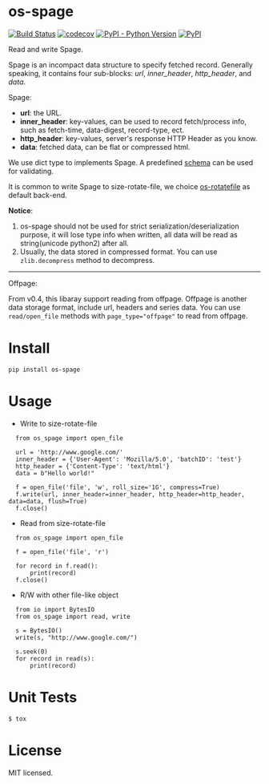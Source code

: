 # os-spage

[![Build Status](https://www.travis-ci.org/cfhamlet/os-spage.svg?branch=master)](https://www.travis-ci.org/cfhamlet/os-spage)
[![codecov](https://codecov.io/gh/cfhamlet/os-spage/branch/master/graph/badge.svg)](https://codecov.io/gh/cfhamlet/os-spage)
[![PyPI - Python Version](https://img.shields.io/pypi/pyversions/os-spage.svg)](https://pypi.python.org/pypi/os-spage)
[![PyPI](https://img.shields.io/pypi/v/os-spage.svg)](https://pypi.python.org/pypi/os-spage)


Read and write Spage.

Spage is an incompact data structure to specify fetched record. Generally speaking, it contains four sub-blocks: *url*, *inner_header*, *http_header*, and *data*.

Spage:
- __url__: the URL.
- __inner_header__: key-values, can be used to record fetch/process info, such as fetch-time, data-digest, record-type,  ect.
- __http_header__: key-values, server's response HTTP Header as you know.
- __data__: fetched data, can be flat or compressed html.

We use dict type to implements Spage. A predefined [schema](https://github.com/cfhamlet/os-spage/blob/master/src/os_spage/default_schema.py) can be used for validating.

It is common to write Spage to size-rotate-file, we choice [os-rotatefile](https://github.com/cfhamlet/os-rotatefile.git) as default back-end.

__Notice__: 
1. os-spage should not be used for strict serialization/deserialization purpose, it will lose type info when written, all data will be read as string(unicode python2) after all.
2. Usually, the data stored in compressed format. You can use ``zlib.decompress`` method to decompress.
 
-------------------------
Offpage:

From v0.4, this libaray support reading from offpage. Offpage is another data storage format, include url, headers and series data. You can use ``read/open_file`` methods with ``page_type="offpage"`` to read from offpage.



# Install

`pip install os-spage`

# Usage

  * Write to size-rotate-file
  
  ```
    from os_spage import open_file

    url = 'http://www.google.com/'
    inner_header = {'User-Agent': 'Mozilla/5.0', 'batchID': 'test'}
    http_header = {'Content-Type': 'text/html'}
    data = b"Hello world!"

    f = open_file('file', 'w', roll_size='1G', compress=True)
    f.write(url, inner_header=inner_header, http_header=http_header, data=data, flush=True)
    f.close()
  ```
  
  * Read from size-rotate-file
  
  ```
    from os_spage import open_file

    f = open_file('file', 'r')

    for record in f.read():
        print(record)
    f.close()
  ```
  
  * R/W with other file-like object
  
  ```
    from io import BytesIO
    from os_spage import read, write

    s = BytesIO()
    write(s, "http://www.google.com/")

    s.seek(0)
    for record in read(s):
        print(record)
  ```


# Unit Tests

`$ tox`

# License

MIT licensed.
